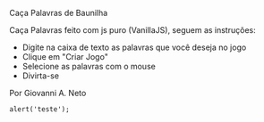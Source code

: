 Caça Palavras de Baunilha

Caça Palavras feito com js puro (VanillaJS), seguem as instruções:
- Digite na caixa de texto as palavras que você deseja no jogo
- Clique em "Criar Jogo"
- Selecione as palavras com o mouse
- Divirta-se

Por Giovanni A. Neto

    alert('teste');
    
